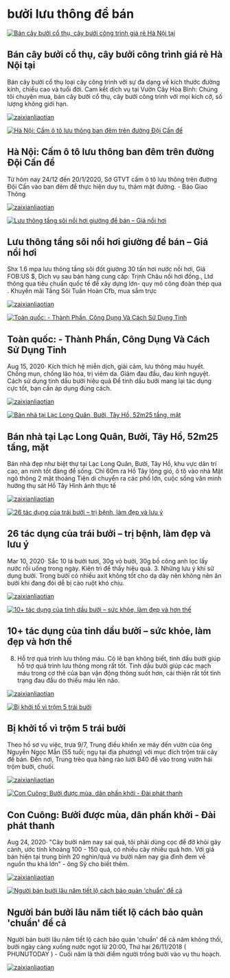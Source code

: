# bưởi lưu thông để bán
<a href="https://mnn.zoosnet.net/LR/Chatpre.aspx?id=MNN94995150&p=https://topgrinding.com/" target="_blank">![Bán cây bưởi cổ thụ, cây bưởi công trình giá rẻ Hà Nội tại ](https://github.com/technlg/images/blob/main/37.jpg)</a>
## Bán cây bưởi cổ thụ, cây bưởi công trình giá rẻ Hà Nội tại 
Bán cây bưởi cổ thụ loại cây công trình với sự đa dạng về kích thước đường kính, chiều cao và tuổi đời. Cam kết dịch vụ tại Vườn Cây Hòa Bình: Chúng tôi chuyên mua, bán cây bưởi cổ thụ, cây bưởi công trình với mọi kích cỡ, số lượng không giới hạn.
<a href="https://mnn.zoosnet.net/LR/Chatpre.aspx?id=MNN94995150&p=https://topgrinding.com/" target="_blank"><img src="https://github.com/technlg/images/raw/main/chat11.jpg" alt="zaixianliaotian"/></a><a href="//whatsapp.shibangsoft.com/WhatsApp.php" ><img src="https://github.com/technlg/images/raw/main/chat11.png" alt=""></a>
<a href="https://mnn.zoosnet.net/LR/Chatpre.aspx?id=MNN94995150&p=https://topgrinding.com/" target="_blank">![Hà Nội: Cấm ô tô lưu thông ban đêm trên đường Đội Cấn để ](https://github.com/technlg/images/blob/main/58.jpg)</a>
## Hà Nội: Cấm ô tô lưu thông ban đêm trên đường Đội Cấn để 
Từ hôm nay 24/12 đến 20/1/2020, Sở GTVT cấm ô tô lưu thông trên đường Đội Cấn vào ban đêm để thực hiện duy tu, thảm mặt đường. - Báo Giao Thông
<a href="https://mnn.zoosnet.net/LR/Chatpre.aspx?id=MNN94995150&p=https://topgrinding.com/" target="_blank"><img src="https://github.com/technlg/images/raw/main/chat11.jpg" alt="zaixianliaotian"/></a><a href="//whatsapp.shibangsoft.com/WhatsApp.php" ><img src="https://github.com/technlg/images/raw/main/chat11.png" alt=""></a>
<a href="https://mnn.zoosnet.net/LR/Chatpre.aspx?id=MNN94995150&p=https://topgrinding.com/" target="_blank">![Lưu thông tầng sôi nồi hơi giường để bán – Giá nồi hơi ](https://github.com/technlg/images/blob/main/42.jpg)</a>
## Lưu thông tầng sôi nồi hơi giường để bán – Giá nồi hơi 
Shx 1.6 mpa lưu thông tầng sôi đốt giường 30 tấn hơi nước nồi hơi, Giá FOB:US $, Dịch vụ sau bán hàng cung cấp: Trịnh Châu nồi hơi đồng., Ltd thông qua tiêu chuẩn quốc tế để xây dựng lớn- quy mô công đoàn thép qua . Khuyến mãi Tầng Sôi Tuần Hoàn Cfb, mua sắm trực
<a href="https://mnn.zoosnet.net/LR/Chatpre.aspx?id=MNN94995150&p=https://topgrinding.com/" target="_blank"><img src="https://github.com/technlg/images/raw/main/chat11.jpg" alt="zaixianliaotian"/></a><a href="//whatsapp.shibangsoft.com/WhatsApp.php" ><img src="https://github.com/technlg/images/raw/main/chat11.png" alt=""></a>
<a href="https://mnn.zoosnet.net/LR/Chatpre.aspx?id=MNN94995150&p=https://topgrinding.com/" target="_blank">![Toàn quốc: - Thành Phần, Công Dụng Và Cách Sử Dụng Tinh ](https://github.com/technlg/images/blob/main/45.jpg)</a>
## Toàn quốc: - Thành Phần, Công Dụng Và Cách Sử Dụng Tinh 
Aug 15, 2020· Kích thích hệ miễn dịch, giải cảm, lưu thông máu huyết. Chống mụn, chống lão hóa, trị viêm da. Giảm đau đầu, đau kinh nguyệt. Cách sử dụng tinh dầu bưởi hiệu quả Để tinh dầu bưởi mang lại tác dụng cực tốt, bạn cần áp dụng đúng cách.
<a href="https://mnn.zoosnet.net/LR/Chatpre.aspx?id=MNN94995150&p=https://topgrinding.com/" target="_blank"><img src="https://github.com/technlg/images/raw/main/chat11.jpg" alt="zaixianliaotian"/></a><a href="//whatsapp.shibangsoft.com/WhatsApp.php" ><img src="https://github.com/technlg/images/raw/main/chat11.png" alt=""></a>
<a href="https://mnn.zoosnet.net/LR/Chatpre.aspx?id=MNN94995150&p=https://topgrinding.com/" target="_blank">![Bán nhà tại Lạc Long Quân, Bưởi, Tây Hồ, 52m25 tầng, mặt ](https://github.com/technlg/images/blob/main/17.jpg)</a>
## Bán nhà tại Lạc Long Quân, Bưởi, Tây Hồ, 52m25 tầng, mặt 
Bán nhà đẹp như biệt thự tại Lạc Long Quân, Bưởi, Tây Hồ, khu vực dân trí cao, an ninh tốt đáng để sống. Chỉ 60m ra Hồ Tây lộng gió, ô tô vào nhà Mặt ngõ thông 2 mặt thoáng Tiện di chuyển ra các phố lớn, cuộc sống văn minh hưởng thụ sát Hồ Tây Hình ảnh thực tế
<a href="https://mnn.zoosnet.net/LR/Chatpre.aspx?id=MNN94995150&p=https://topgrinding.com/" target="_blank"><img src="https://github.com/technlg/images/raw/main/chat11.jpg" alt="zaixianliaotian"/></a><a href="//whatsapp.shibangsoft.com/WhatsApp.php" ><img src="https://github.com/technlg/images/raw/main/chat11.png" alt=""></a>
<a href="https://mnn.zoosnet.net/LR/Chatpre.aspx?id=MNN94995150&p=https://topgrinding.com/" target="_blank">![26 tác dụng của trái bưởi – trị bệnh, làm đẹp và lưu ý](https://github.com/technlg/images/blob/main/25.jpg)</a>
## 26 tác dụng của trái bưởi – trị bệnh, làm đẹp và lưu ý
Mar 10, 2020· Sắc 10 lá bưởi tươi, 30g vỏ bưởi, 30g bồ công anh lọc lấy nước rồi uống trong ngày. Kiên trì để thấy hiệu quả. 3. Những lưu ý khi sử dụng bưởi. Trong bưởi có nhiều axit không tốt cho dạ dày nên không nên ăn bưởi khi đang đói dễ bị cào ruột khó chịu.
<a href="https://mnn.zoosnet.net/LR/Chatpre.aspx?id=MNN94995150&p=https://topgrinding.com/" target="_blank"><img src="https://github.com/technlg/images/raw/main/chat11.jpg" alt="zaixianliaotian"/></a><a href="//whatsapp.shibangsoft.com/WhatsApp.php" ><img src="https://github.com/technlg/images/raw/main/chat11.png" alt=""></a>
<a href="https://mnn.zoosnet.net/LR/Chatpre.aspx?id=MNN94995150&p=https://topgrinding.com/" target="_blank">![10+ tác dụng của tinh dầu bưởi – sức khỏe, làm đẹp và hơn thế](https://github.com/technlg/images/blob/main/5.jpg)</a>
## 10+ tác dụng của tinh dầu bưởi – sức khỏe, làm đẹp và hơn thế
8. Hỗ trợ quá trình lưu thông máu. Có lẽ bạn không biết, tinh dầu bưởi giúp hỗ trợ quá trình lưu thông mong rất tốt. Tinh dầu bưởi giúp các mạch máu trong cơ thê của bạn vận động thông suốt hơn, cải thiện rất tốt tình trạng đau đầu do thiếu máu lên não.
<a href="https://mnn.zoosnet.net/LR/Chatpre.aspx?id=MNN94995150&p=https://topgrinding.com/" target="_blank"><img src="https://github.com/technlg/images/raw/main/chat11.jpg" alt="zaixianliaotian"/></a><a href="//whatsapp.shibangsoft.com/WhatsApp.php" ><img src="https://github.com/technlg/images/raw/main/chat11.png" alt=""></a>
<a href="https://mnn.zoosnet.net/LR/Chatpre.aspx?id=MNN94995150&p=https://topgrinding.com/" target="_blank">![Bị khởi tố vì trộm 5 trái bưởi](https://github.com/technlg/images/blob/main/10.jpg)</a>
## Bị khởi tố vì trộm 5 trái bưởi
Theo hồ sơ vụ việc, trưa 9/7, Trung điều khiển xe máy đến vườn của ông Nguyễn Ngọc Mẫn (55 tuổi; ngụ tại địa phương) với mục đích trộm trái cây để bán. Đến nơi, Trung trèo qua hàng rào lưới B40 để vào trong vườn hái trộm bưởi, chuối.
<a href="https://mnn.zoosnet.net/LR/Chatpre.aspx?id=MNN94995150&p=https://topgrinding.com/" target="_blank"><img src="https://github.com/technlg/images/raw/main/chat11.jpg" alt="zaixianliaotian"/></a><a href="//whatsapp.shibangsoft.com/WhatsApp.php" ><img src="https://github.com/technlg/images/raw/main/chat11.png" alt=""></a>
<a href="https://mnn.zoosnet.net/LR/Chatpre.aspx?id=MNN94995150&p=https://topgrinding.com/" target="_blank">![Con Cuông: Bưởi được mùa, dân phấn khởi - Đài phát thanh ](https://github.com/technlg/images/blob/main/54.jpg)</a>
## Con Cuông: Bưởi được mùa, dân phấn khởi - Đài phát thanh 
Aug 24, 2020· "Cây bưởi năm nay sai quả, tôi phải dùng cọc để đỡ khỏi gãy cành, ước tính khoảng 100 - 150 quả, có nhiều cây nhiều quả hơn. Với giá bán hiện tại trung bình 20 nghìn/quả vụ bưởi năm nay gia đình đem về nguồn thu khá lớn" - ông Sỹ cho biết thêm.
<a href="https://mnn.zoosnet.net/LR/Chatpre.aspx?id=MNN94995150&p=https://topgrinding.com/" target="_blank"><img src="https://github.com/technlg/images/raw/main/chat11.jpg" alt="zaixianliaotian"/></a><a href="//whatsapp.shibangsoft.com/WhatsApp.php" ><img src="https://github.com/technlg/images/raw/main/chat11.png" alt=""></a>
<a href="https://mnn.zoosnet.net/LR/Chatpre.aspx?id=MNN94995150&p=https://topgrinding.com/" target="_blank">![Người bán bưởi lâu năm tiết lộ cách bảo quản 'chuẩn' để cả ](https://github.com/technlg/images/blob/main/56.jpg)</a>
## Người bán bưởi lâu năm tiết lộ cách bảo quản 'chuẩn' để cả 
Người bán bưởi lâu năm tiết lộ cách bảo quản 'chuẩn' để cả năm không thối, bưởi ngày càng xuống nước ngọt lừ 20:00, Thứ hai 26/11/2018 ( PHUNUTODAY ) - Cuối năm là thời điểm người trồng bưởi vào vụ thu hoạch.
<a href="https://mnn.zoosnet.net/LR/Chatpre.aspx?id=MNN94995150&p=https://topgrinding.com/" target="_blank"><img src="https://github.com/technlg/images/raw/main/chat11.jpg" alt="zaixianliaotian"/></a><a href="//whatsapp.shibangsoft.com/WhatsApp.php" ><img src="https://github.com/technlg/images/raw/main/chat11.png" alt=""></a>
